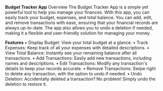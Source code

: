 **Budget Tracker App**
Overview
The Budget Tracker App is a simple yet powerful tool to help you manage your finances. With this app, you can easily track your budget, expenses, and total balance. You can add, edit, and remove transactions with ease, ensuring that your financial records are always up-to-date. The app also allows you to undo a deletion if needed, making it a flexible and user-friendly solution for managing your money.

**Features**
•	Display Budget: View your total budget at a glance.
•	Track Expenses: Keep track of all your expenses with detailed descriptions.
•	View Total Balance: Instantly see your remaining balance after all transactions.
•	Add Transactions: Easily add new transactions, including names and descriptions.
•	Edit Transactions: Modify any transaction's details to keep your records accurate.
•	Remove Transactions: Swipe right to delete any transaction, with the option to undo if needed.
•	Undo Deletion: Accidentally deleted a transaction? No problem! Simply undo the deletion to restore it.

